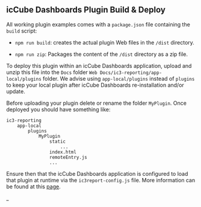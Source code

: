 ## icCube Dashboards Plugin Build & Deploy

All working plugin examples comes with a `package.json` file containing the `build` script:

- `npm run build`: creates the actual plugin Web files in the `/dist` directory.

- `npm run zip`: Packages the content of the `/dist` directory as a zip file.

To deploy this plugin within an icCube Dashboards application, upload and unzip this file into the `Docs`
folder `Web Docs/ic3-reporting/app-local/plugins` folder. We advise using `app-local/plugins` instead of
`plugins` to keep your local plugin after icCube Dashboards re-installation and/or update.

Before uploading your plugin delete or rename the folder `MyPlugin`. Once deployed you should have something like:

    ic3-reporting
        app-local
            plugins
                MyPlugin
                    static
                        ...
                    index.html
                    remoteEntry.js
                    ...

Ensure then that the icCube Dashboards application is configured to load that plugin at runtime via the
`ic3report-config.js` file. More information can be found at this [page](Install.md#configuration).

_